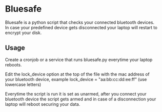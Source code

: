 # **Bluesafe**


Bluesafe is a python script that checks your connected bluetooth devices.
In case your predefined device gets disconnected your laptop will restart
to encrypt your disk.

## **Usage**

Create a cronjob or a service that runs bluesafe.py everytime your laptop reboots.

Edit the lock_device option at the top of the file with the mac address of your bluetooth
device, example lock_device = "aa:bb:cc:dd:ee:ff" (use lowercase letters)


Everytime the script is run it is set as unarmed, after you connect your bluetooth device
the script gets armed and in case of a disconnection your laptop will reboot securing your data.

